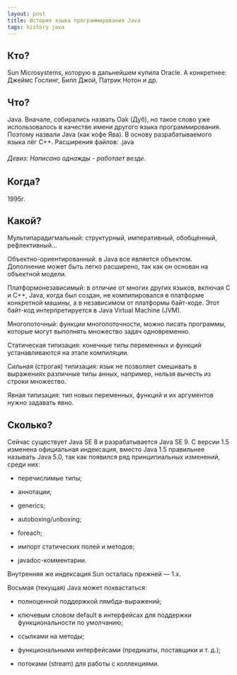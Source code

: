 ```yaml
---
layout: post
title: История языка программирования Java
tags: history java
---
```


## Кто?
Sun Microsystems, которую в дальнейшем купила Oracle.
А конкретнее: Джеймс Гослинг, Билл Джой, Патрик Нотон и др.

## Что?
Java. Вначале, собирались назвать Oak (Дуб), но такое слово
уже использовалось в качестве имени другого языка программирования.
Поэтому назвали Java (как кофе Ява).
В основу разрабатываемого языка лёг C++.
Расширения файлов: .java

###### Девиз: Написано однажды - работает везде.

## Когда?
1995г.

## Какой?
Мультипарадигмальный: структурный, императивный, обобщённый, рефлективный...

Объектно-ориентированный: в Java все является объектом. Дополнение может быть легко расширено, так как он основан на объектной модели.

Платформонезависимый: в отличие от многих других языков, включая C и C++, Java, когда был создан, не компилировался в платформе конкретной машины, а в независимом от платформы байт-коде. Этот байт-код интерпретируется в Java Virtual Machine (JVM).

Многопоточный: функции многопоточности, можно писать программы, которые могут выполнять множество задач одновременно.

Статическая типизация: конечные типы переменных и функций устанавливаются на этапе компиляции.

Сильная (строгая) типизация: язык не позволяет смешивать в выражениях различные типы анных, например, нельзя вычесть из строки множество.

Явная типизация: тип новых переменных, функций и их аргументов нужно задавать явно.

## Сколько?
Сейчас существует Java SE 8 и разрабатывается Java SE 9.
C версии 1.5 изменена официальная индексация, вместо Java 1.5 правильнее называть
Java 5.0, так как появился ряд принципиальных изменений, среди них:

- перечислимые типы;

- аннотации;

- generics;

- autoboxing/unboxing;

- foreach;

- импорт статических полей и методов;

- javadoc-комментарии.

Внутренняя же индексация Sun осталась прежней — 1.x.

Восьмая (текущая) Java может похвастаться:

- полноценной поддержкой лямбда-выражений;

- ключевым словом default в интерфейсах для поддержки функциональности по умолчанию;

- ссылками на методы;

- функциональными интерфейсами (предикаты, поставщики и т. д.);

- потоками (stream) для работы с коллекциями.